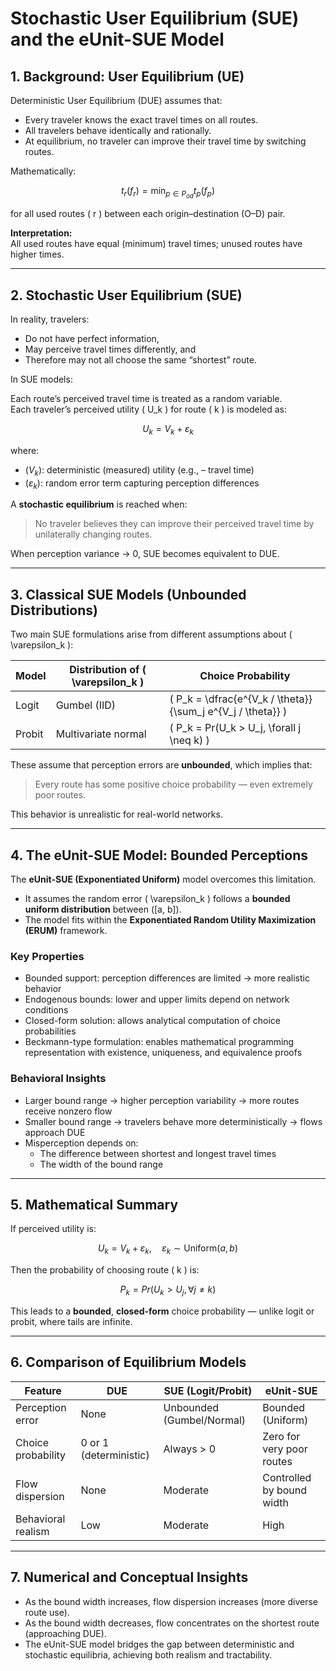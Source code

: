 # Stochastic User Equilibrium (SUE) and the eUnit-SUE Model

## 1. Background: User Equilibrium (UE)

Deterministic User Equilibrium (DUE) assumes that:

- Every traveler knows the exact travel times on all routes.  
- All travelers behave identically and rationally.  
- At equilibrium, no traveler can improve their travel time by switching routes.

Mathematically:

$$
t_r(f_r) = \min_{p \in P_{od}} t_p(f_p)
$$

for all used routes \( r \) between each origin–destination (O–D) pair.

**Interpretation:**  
All used routes have equal (minimum) travel times; unused routes have higher times.

---

## 2. Stochastic User Equilibrium (SUE)

In reality, travelers:

- Do not have perfect information,  
- May perceive travel times differently, and  
- Therefore may not all choose the same “shortest” route.

In SUE models:

Each route’s perceived travel time is treated as a random variable.  
Each traveler’s perceived utility \( U_k \) for route \( k \) is modeled as:

$$
U_k = V_k + \varepsilon_k
$$

where:

- $( V_k )$: deterministic (measured) utility (e.g., – travel time)   
- $( \varepsilon_k )$: random error term capturing perception differences

A **stochastic equilibrium** is reached when:

> No traveler believes they can improve their perceived travel time by unilaterally changing routes.

When perception variance → 0, SUE becomes equivalent to DUE.

---

## 3. Classical SUE Models (Unbounded Distributions)

Two main SUE formulations arise from different assumptions about \( \varepsilon_k \):

| Model | Distribution of \( \varepsilon_k \) | Choice Probability |
|--------|-------------------------------------|--------------------|
| Logit | Gumbel (IID) | \( P_k = \dfrac{e^{V_k / \theta}}{\sum_j e^{V_j / \theta}} \) |
| Probit | Multivariate normal | \( P_k = Pr(U_k > U_j, \forall j \neq k) \) |

These assume that perception errors are **unbounded**, which implies that:

> Every route has some positive choice probability — even extremely poor routes.

This behavior is unrealistic for real-world networks.

---

## 4. The eUnit-SUE Model: Bounded Perceptions

The **eUnit-SUE (Exponentiated Uniform)** model overcomes this limitation.

- It assumes the random error \( \varepsilon_k \) follows a **bounded uniform distribution** between \([a, b]\).  
- The model fits within the **Exponentiated Random Utility Maximization (ERUM)** framework.

### Key Properties

- Bounded support: perception differences are limited → more realistic behavior  
- Endogenous bounds: lower and upper limits depend on network conditions  
- Closed-form solution: allows analytical computation of choice probabilities  
- Beckmann-type formulation: enables mathematical programming representation with existence, uniqueness, and equivalence proofs

### Behavioral Insights

- Larger bound range → higher perception variability → more routes receive nonzero flow  
- Smaller bound range → travelers behave more deterministically → flows approach DUE  
- Misperception depends on:
  - The difference between shortest and longest travel times  
  - The width of the bound range

---

## 5. Mathematical Summary

If perceived utility is:

$$
U_k = V_k + \varepsilon_k, \quad \varepsilon_k \sim \text{Uniform}(a,b)
$$

Then the probability of choosing route \( k \) is:

$$
P_k = Pr(U_k > U_j, \forall j \neq k)
$$

This leads to a **bounded**, **closed-form** choice probability — unlike logit or probit, where tails are infinite.

---

## 6. Comparison of Equilibrium Models

| Feature | DUE | SUE (Logit/Probit) | eUnit-SUE |
|----------|-----|--------------------|------------|
| Perception error | None | Unbounded (Gumbel/Normal) | Bounded (Uniform) |
| Choice probability | 0 or 1 (deterministic) | Always > 0 | Zero for very poor routes |
| Flow dispersion | None | Moderate | Controlled by bound width |
| Behavioral realism | Low | Moderate | High |

---

## 7. Numerical and Conceptual Insights

- As the bound width increases, flow dispersion increases (more diverse route use).  
- As the bound width decreases, flow concentrates on the shortest route (approaching DUE).  
- The eUnit-SUE model bridges the gap between deterministic and stochastic equilibria, achieving both realism and tractability.
